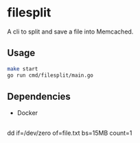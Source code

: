 # filesplit

A cli to split and save a file into Memcached.

## Usage

```bash
make start
go run cmd/filesplit/main.go
```

## Dependencies

- Docker

##

dd if=/dev/zero of=file.txt bs=15MB count=1
